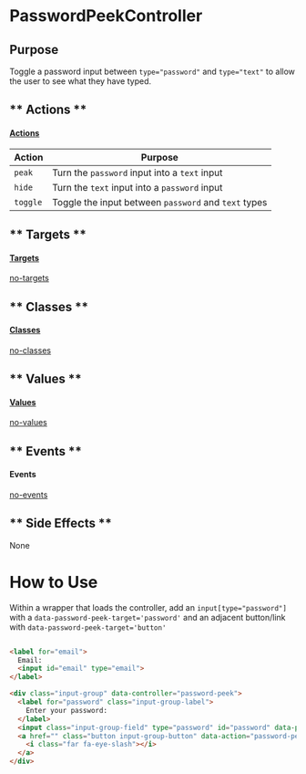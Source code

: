 # PasswordPeekController

## Purpose

Toggle a password input between `type="password"` and `type="text"` to allow the user to see what they have typed.

<!-- tabs:start -->

## ** Actions **

#### [Actions](https://stimulus.hotwire.dev/reference/actions)

| Action | Purpose |
| --- | --- |
| `peak` | Turn the `password` input into a `text` input  |
| `hide` | Turn the `text` input into a `password` input |
| `toggle` | Toggle the input between `password` and `text` types |

## ** Targets **

#### [Targets](https://stimulus.hotwire.dev/reference/targets)

[no-targets](../_partials/no-targets.md ':include')

## ** Classes **

#### [Classes](https://stimulus.hotwire.dev/reference/classes)

[no-classes](../_partials/no-classes.md ':include')

## ** Values **

#### [Values](https://stimulus.hotwire.dev/reference/values)

[no-values](../_partials/no-values.md ':include')

## ** Events **

#### Events

[no-events](../_partials/no-events.md ':include')

## ** Side Effects **

None

<!-- tabs:end -->

# How to Use

Within a wrapper that loads the controller, add an `input[type="password"]` with a `data-password-peek-target='password'`
and an adjacent button/link with `data-password-peek-target='button'`

```html

<label for="email">
  Email:
  <input id="email" type="email">
</label>

<div class="input-group" data-controller="password-peek">
  <label for="password" class="input-group-label">
    Enter your password:
  </label>
  <input class="input-group-field" type="password" id="password" data-password-peek-target="password">
  <a href="" class="button input-group-button" data-action="password-peek#toggle">
    <i class="far fa-eye-slash"></i>
  </a>
</div>

```
